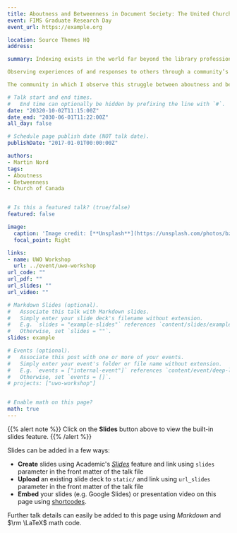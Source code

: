```yaml
---
title: Aboutness and Betweenness in Document Society: The United Church of Canada’s Reconciliation Documents
event: FIMS Graduate Research Day 
event_url: https://example.org

location: Source Themes HQ
address:

summary: Indexing exists in the world far beyond the library profession’s structures and practices. The role of “aboutness” at the center of indexing has become intertwined with our lives. In the "document society," we increasingly experience the world through its representations and are observed as representations ourselves. As representations of the other overtake opportunities for face-to-face contact, we may find it easier to classify those representations, and the individuals behind them, as less than human. My task is to evaluate ethic’s place in a highly indexed world. 

Observing experiences of and responses to others through a community’s documents allows me to articulate the core problem for my research as an ethical struggle between aboutness and what I call “betweenness,” a struggle over what exactly is indexed. An information seeker uses indexed aboutness to determine whether information is relevant. “Betweenness,” however, recognizes that the document-mediated relationship may involve another actor, the other who is easily subsumed into the document’s aboutness. When that other emerges from its representations as its own self, equal to me, aboutness is surpassed by betweenness. 

The community in which I observe this struggle between aboutness and betweenness play out is the United Church of Canada (UCC). I employ a case study of documents—created, indexed, and used by the UCC—as part of its reconciliation work with Indigenous people. In many cases, these documents are the primary means for individual members of the UCC community to experience Indigenous peoples. The church’s documents are therefore directly related to an ethical response to the other. The UCC's documents become reference points, prompting the members of that community to position themselves as ethical actors and index their identities according to an ethical structure, and allowing a response to the other not permitted by aboutness. 

# Talk start and end times.
#   End time can optionally be hidden by prefixing the line with `#`.
date: "20320-10-02T11:15:00Z"
date_end: "2030-06-01T11:22:00Z"
all_day: false

# Schedule page publish date (NOT talk date).
publishDate: "2017-01-01T00:00:00Z"

authors: 
- Martin Nord
tags: 
- Aboutness
- Betweenness
- Church of Canada


# Is this a featured talk? (true/false)
featured: false

image:
  caption: 'Image credit: [**Unsplash**](https://unsplash.com/photos/bzdhc5b3Bxs)'
  focal_point: Right

links:
- name: UWO Workshop
  url: ../event/uwo-workshop
url_code: ""
url_pdf: ""
url_slides: ""
url_video: ""

# Markdown Slides (optional).
#   Associate this talk with Markdown slides.
#   Simply enter your slide deck's filename without extension.
#   E.g. `slides = "example-slides"` references `content/slides/example-slides.md`.
#   Otherwise, set `slides = ""`.
slides: example

# Events (optional).
#   Associate this post with one or more of your events.
#   Simply enter your event's folder or file name without extension.
#   E.g. `events = ["internal-event"]` references `content/event/deep-learning/index.md`.
#   Otherwise, set `events = []`.
# projects: ["uwo-workshop"]


# Enable math on this page?
math: true
---
```


{{% alert note %}}
Click on the **Slides** button above to view the built-in slides feature.
{{% /alert %}}

Slides can be added in a few ways:

- **Create** slides using Academic's [*Slides*](https://sourcethemes.com/academic/docs/managing-content/#create-slides) feature and link using `slides` parameter in the front matter of the talk file
- **Upload** an existing slide deck to `static/` and link using `url_slides` parameter in the front matter of the talk file
- **Embed** your slides (e.g. Google Slides) or presentation video on this page using [shortcodes](https://sourcethemes.com/academic/docs/writing-markdown-latex/).

Further talk details can easily be added to this page using *Markdown* and $\rm \LaTeX$ math code.
